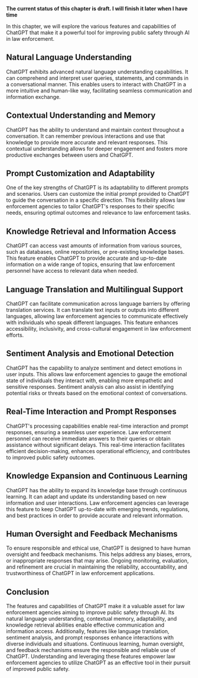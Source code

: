 **The current status of this chapter is draft. I will finish it later when I have time**

In this chapter, we will explore the various features and capabilities of ChatGPT that make it a powerful tool for improving public safety through AI in law enforcement.

Natural Language Understanding
------------------------------

ChatGPT exhibits advanced natural language understanding capabilities. It can comprehend and interpret user queries, statements, and commands in a conversational manner. This enables users to interact with ChatGPT in a more intuitive and human-like way, facilitating seamless communication and information exchange.

Contextual Understanding and Memory
-----------------------------------

ChatGPT has the ability to understand and maintain context throughout a conversation. It can remember previous interactions and use that knowledge to provide more accurate and relevant responses. This contextual understanding allows for deeper engagement and fosters more productive exchanges between users and ChatGPT.

Prompt Customization and Adaptability
-------------------------------------

One of the key strengths of ChatGPT is its adaptability to different prompts and scenarios. Users can customize the initial prompt provided to ChatGPT to guide the conversation in a specific direction. This flexibility allows law enforcement agencies to tailor ChatGPT's responses to their specific needs, ensuring optimal outcomes and relevance to law enforcement tasks.

Knowledge Retrieval and Information Access
------------------------------------------

ChatGPT can access vast amounts of information from various sources, such as databases, online repositories, or pre-existing knowledge bases. This feature enables ChatGPT to provide accurate and up-to-date information on a wide range of topics, ensuring that law enforcement personnel have access to relevant data when needed.

Language Translation and Multilingual Support
---------------------------------------------

ChatGPT can facilitate communication across language barriers by offering translation services. It can translate text inputs or outputs into different languages, allowing law enforcement agencies to communicate effectively with individuals who speak different languages. This feature enhances accessibility, inclusivity, and cross-cultural engagement in law enforcement efforts.

Sentiment Analysis and Emotional Detection
------------------------------------------

ChatGPT has the capability to analyze sentiment and detect emotions in user inputs. This allows law enforcement agencies to gauge the emotional state of individuals they interact with, enabling more empathetic and sensitive responses. Sentiment analysis can also assist in identifying potential risks or threats based on the emotional context of conversations.

Real-Time Interaction and Prompt Responses
------------------------------------------

ChatGPT's processing capabilities enable real-time interaction and prompt responses, ensuring a seamless user experience. Law enforcement personnel can receive immediate answers to their queries or obtain assistance without significant delays. This real-time interaction facilitates efficient decision-making, enhances operational efficiency, and contributes to improved public safety outcomes.

Knowledge Expansion and Continuous Learning
-------------------------------------------

ChatGPT has the ability to expand its knowledge base through continuous learning. It can adapt and update its understanding based on new information and user interactions. Law enforcement agencies can leverage this feature to keep ChatGPT up-to-date with emerging trends, regulations, and best practices in order to provide accurate and relevant information.

Human Oversight and Feedback Mechanisms
---------------------------------------

To ensure responsible and ethical use, ChatGPT is designed to have human oversight and feedback mechanisms. This helps address any biases, errors, or inappropriate responses that may arise. Ongoing monitoring, evaluation, and refinement are crucial in maintaining the reliability, accountability, and trustworthiness of ChatGPT in law enforcement applications.

Conclusion
----------

The features and capabilities of ChatGPT make it a valuable asset for law enforcement agencies aiming to improve public safety through AI. Its natural language understanding, contextual memory, adaptability, and knowledge retrieval abilities enable effective communication and information access. Additionally, features like language translation, sentiment analysis, and prompt responses enhance interactions with diverse individuals and situations. Continuous learning, human oversight, and feedback mechanisms ensure the responsible and reliable use of ChatGPT. Understanding and leveraging these features empower law enforcement agencies to utilize ChatGPT as an effective tool in their pursuit of improved public safety.
